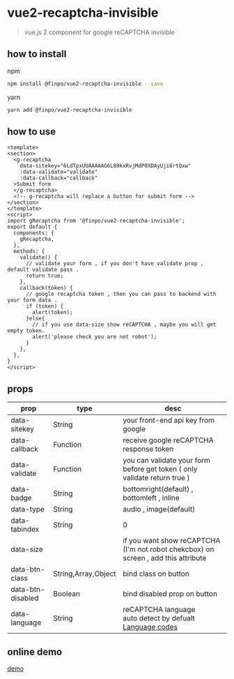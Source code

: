 # vue2-recaptcha-invisible

> vue.js 2 component for google reCAPTCHA invisible

## how to install
npm
```bash
npm install @finpo/vue2-recaptcha-invisible --save
```
yarn
```bash
yarn add @finpo/vue2-recaptcha-invisible
```

## how to use
```vue
<template>
<section>
  <g-recaptcha 
    data-sitekey="6LdTpxUUAAAAAG6L89kxRvjMdP0XDAyUji8rtQxw" 
    :data-validate="validate"
    :data-callback="callback"
  >Submit form
  </g-recaptcha>
  <!-- g-recaptcha will replace a button for submit form -->
</section>
</template>
<script>
import gRecaptcha from '@finpo/vue2-recaptcha-invisible';
export default {
  components: {
    gRecaptcha,
  },
  methods: {
    validate() {
      // validate your form , if you don't have validate prop , default validate pass .
      return true;
    },
    callback(token) {
      // google recaptcha token , then you can pass to backend with your form data .
      if (token) {
        alert(token);
      }else{
        // if you use data-size show reCAPTCHA , maybe you will get empty token.
        alert('please check you are not robot');
      }
    },
  },
}
</script>
```

## props
prop | type | desc
---- | ---- | ----
data-sitekey | String | your front-end api key from google
data-callback | Function | receive google reCAPTCHA response token 
data-validate | Function | you can validate your form before get token ( only validate return true )
data-badge | String | bottomright(default) , bottomleft , inline
data-type | String | audio , image(default)
data-tabindex | String | 0
data-size |   | if you want show reCAPTCHA (I'm not robot chekcbox) on screen , add this attribute
data-btn-class|String,Array,Object| bind class on button
data-btn-disabled|Boolean| bind disabled prop on button
data-language | String | reCAPTCHA language<br/>auto detect by defualt<br/>[Language codes](https://developers.google.com/recaptcha/docs/language)

## online demo
[demo](https://vue2-recaptcha-invisible.surge.sh/)

